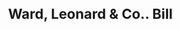---
doi: 10.7916/D82245TP
date_other: '1860'
date_other_textual: 1860-1869
form: printed ephemera
genre:
- Invoices
name:
- Ward, Leonard & Co.
object_in_context_url: https://biggert.cul.columbia.edu/items/view/ave_biggert_01168
subject_hierarchical_geographic:
- Newburgh, New York, United States
subject_name:
- Ward, Leonard & Co.
title: Ward, Leonard & Co.. Bill
sort_title: Ward, Leonard & Co.. Bill
call_number: ave_biggert_01168
coordinates:
- 41.51972222222222,-74.0213888888889
pid: ave_biggert_01168
identifiers: ave_biggert_01168
thumbnail: https://derivativo-3.library.columbia.edu/iiif/2/ldpd:343411/full/!256,256/0/native.jpg
permalink: /biggert/ave_biggert_01168/
layout: iiif-image-page
---